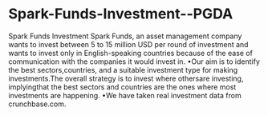 # Spark-Funds-Investment--PGDA
Spark Funds Investment
Spark Funds, an asset management company wants to invest between 5 to 15 million USD per round of investment and wants to invest only in English-speaking countries because of the ease of communication with the companies it would invest in.
•Our aim is to identify the best sectors,countries, and a suitable investment type for making investments.The overall strategy is to invest where othersare investing, implyingthat the best sectors and countries are the ones where most investments are happening.
•We have taken real investment data from crunchbase.com.
